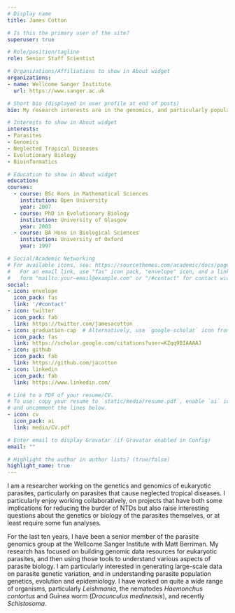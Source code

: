 ```yaml
---
# Display name
title: James Cotton

# Is this the primary user of the site?
superuser: true

# Role/position/tagline
role: Senior Staff Scientist

# Organizations/Affiliations to show in About widget
organizations:
- name: Wellcome Sanger Institute
  url: https://www.sanger.ac.uk

# Short bio (displayed in user profile at end of posts)
bio: My research interests are in the genomics, and particularly population genomics of parasites, particularly those that cause neglected tropical diseases

# Interests to show in About widget
interests:
- Parasites
- Genomics
- Neglected Tropical Diseases
- Evolutionary Biology
- Bioinformatics

# Education to show in About widget
education:
courses:
  - course: BSc Hons in Mathematical Sciences
    institution: Open University
    year: 2007
  - course: PhD in Evolutionary Biology
    institution: University of Glasgow
    year: 2003
  - course: BA Hons in Biological Sciences
    institution: University of Oxford
    year: 1997

# Social/Academic Networking
# For available icons, see: https://sourcethemes.com/academic/docs/page-builder/#icons
#   For an email link, use "fas" icon pack, "envelope" icon, and a link in the
#   form "mailto:your-email@example.com" or "/#contact" for contact widget.
social:
- icon: envelope
  icon_pack: fas
  link: '/#contact'
- icon: twitter
  icon_pack: fab
  link: https://twitter.com/jamesacotton
- icon: graduation-cap  # Alternatively, use `google-scholar` icon from `ai` icon pack
  icon_pack: fas
  link: https://scholar.google.com/citations?user=KZqq9BIAAAAJ
- icon: github
  icon_pack: fab
  link: https://github.com/jacotton
- icon: linkedin
  icon_pack: fab
  link: https://www.linkedin.com/

# Link to a PDF of your resume/CV.
# To use: copy your resume to `static/media/resume.pdf`, enable `ai` icons in `params.toml`, 
# and uncomment the lines below.
- icon: cv
  icon_pack: ai
  link: media/CV.pdf

# Enter email to display Gravatar (if Gravatar enabled in Config)
email: ""

# Highlight the author in author lists? (true/false)
highlight_name: true
---
```



I am a researcher working on the genetics and genomics of eukaryotic parasites, particularly on parasites that cause neglected tropical diseases. I particularly enjoy working collaboratively, on projects that have both some implications for reducing the burder of NTDs but also raise interesting questions about the genetics or biology of the parasites themselves, or at least require some fun analyses.

For the last ten years, I have been a senior member of the parasite genomics group at the Wellcome Sanger Institute with Matt Berriman. My research has focused on building genomic data resources for eukaryotic parasites, and then using those tools to understand various aspects of parasite biology. I am particularly interested in generating large-scale data on parasite genetic variation, and in understanding parasite population genetics, evolution and epidemiology. I have worked on quite a wide range of organisms, particularly *Leishmania*, the nematodes *Haemonchus contortus* and Guinea worm (*Dracunculus medinensis*), and recently *Schistosoma*.
